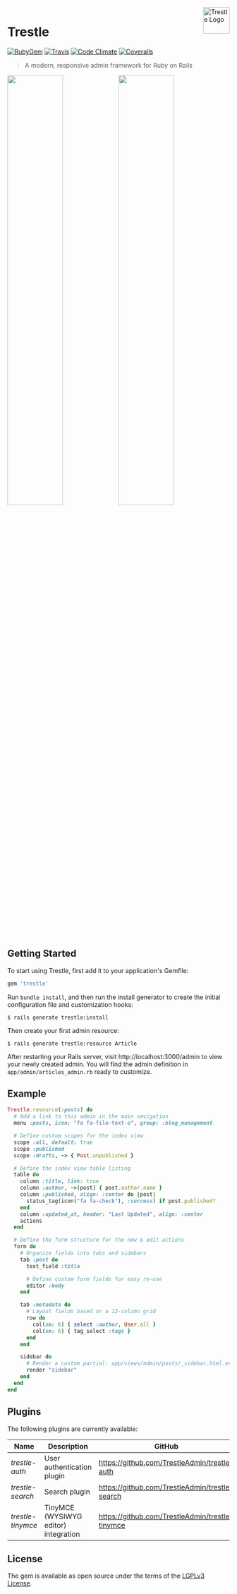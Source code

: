 <a href="https://github.com/TrestleAdmin/trestle">
    <img src="https://avatars3.githubusercontent.com/u/29348992?v=3&s=200" alt="Trestle Logo" width="60" align="right" />
</a>

# Trestle

[![RubyGem](https://img.shields.io/gem/v/trestle.svg?style=flat-square&colorB=4065a9)](https://rubygems.org/gems/trestle)
[![Travis](https://img.shields.io/travis/TrestleAdmin/trestle.svg?style=flat-square)](https://travis-ci.org/TrestleAdmin/trestle)
[![Code Climate](https://img.shields.io/codeclimate/github/TrestleAdmin/trestle.svg?style=flat-square)](https://codeclimate.com/github/TrestleAdmin/trestle)
[![Coveralls](https://img.shields.io/coveralls/TrestleAdmin/trestle.svg?style=flat-square)](https://coveralls.io/github/TrestleAdmin/trestle)

> A modern, responsive admin framework for Ruby on Rails

<img src="https://trestle.io/images/Trestle-Screenshot-1-1x.png?" width="50%" /><img src="https://trestle.io/images/Trestle-Screenshot-2-1x.png?" width="50%" />


## Getting Started

To start using Trestle, first add it to your application's Gemfile:

```ruby
gem 'trestle'
```

Run `bundle install`, and then run the install generator to create the initial configuration file and customization hooks:

    $ rails generate trestle:install

Then create your first admin resource:

    $ rails generate trestle:resource Article

After restarting your Rails server, visit http://localhost:3000/admin to view your newly created admin. You will find the admin definition in `app/admin/articles_admin.rb` ready to customize.


## Example

```ruby
Trestle.resource(:posts) do
  # Add a link to this admin in the main navigation
  menu :posts, icon: "fa fa-file-text-o", group: :blog_management

  # Define custom scopes for the index view
  scope :all, default: true
  scope :published
  scope :drafts, -> { Post.unpublished }

  # Define the index view table listing
  table do
    column :title, link: true
    column :author, ->(post) { post.author.name }
    column :published, align: :center do |post|
      status_tag(icon("fa fa-check"), :success) if post.published?
    end
    column :updated_at, header: "Last Updated", align: :center
    actions
  end

  # Define the form structure for the new & edit actions
  form do
    # Organize fields into tabs and sidebars
    tab :post do
      text_field :title

      # Define custom form fields for easy re-use
      editor :body
    end

    tab :metadata do
      # Layout fields based on a 12-column grid
      row do
        col(sm: 6) { select :author, User.all }
        col(sm: 6) { tag_select :tags }
      end
    end

    sidebar do
      # Render a custom partial: app/views/admin/posts/_sidebar.html.erb
      render "sidebar"
    end
  end
end
```


## Plugins

The following plugins are currently available:

| Name | Description | GitHub |
| --- | --- | --- |
| *trestle-auth* | User authentication plugin | https://github.com/TrestleAdmin/trestle-auth |
| *trestle-search* | Search plugin | https://github.com/TrestleAdmin/trestle-search |
| *trestle-tinymce* | TinyMCE (WYSIWYG editor) integration | https://github.com/TrestleAdmin/trestle-tinymce |


## License

The gem is available as open source under the terms of the [LGPLv3 License](https://opensource.org/licenses/LGPL-3.0).
